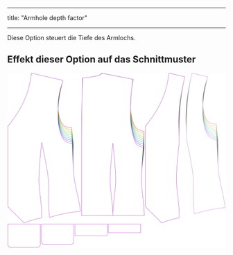 - - -
title: "Armhole depth factor"
- - -

Diese Option steuert die Tiefe des Armlochs.

## Effekt dieser Option auf das Schnittmuster

![Dieses Bild zeigt den Effekt dieser Variable, indem es unterschiedliche Masse dieser Variable überlagert darstellt](wahid_armholedepthfactor_sample.svg "Effekt dieser Variable auf das Schnittmuster")
